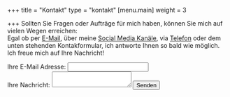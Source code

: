 +++
title = "Kontakt"
type = "kontakt"
[menu.main]
weight = 3

+++
Sollten Sie Fragen oder Aufträge für mich haben, können Sie mich auf vielen Wegen erreichen:<br>
Egal ob per <a href="mailto:lesarts.mariafrank@gmail.com" title="Öffnen eines E-Mail Programm für das Erstellen Ihrer Nachricht">E-Mail</a>, über meine <a href="#footer">Social Media Kanäle</a>, via <a href="tel:+4917681329681" title="Öffnen eines Telefon-Programms für die Durchführung eines Anrufs">Telefon</a> oder dem unten stehenden Kontakformular, ich antworte Ihnen so bald wie möglich.<br>
Ich freue mich auf Ihre Nachricht!<br>

<form
  action="https://formspree.io/f/xnqrbkzq"
  method="POST"
>
  <label>
    Ihre E-Mail Adresse:
    <input type="email" name="email">
  </label>
  <br>
  <label>
    Ihre Nachricht:
    <textarea name="message"></textarea>
  </label>
  <button type="submit">Senden</button>
</form>
